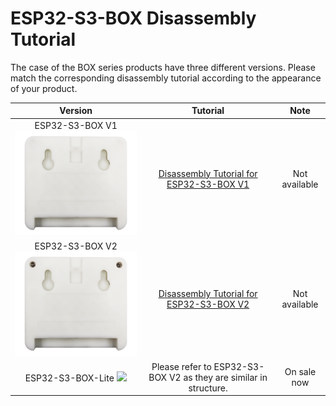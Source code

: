 # ESP32-S3-BOX Disassembly Tutorial

The case of the BOX series products have three different versions. Please match the corresponding disassembly tutorial according to the appearance of your product.

| Version |        Tutorial         |Note|
| :-----: | :---------------------: |:---------------------: |
| ESP32-S3-BOX V1 <img src="_static/disassembly_pictures/figure_10.png" width="350px"/>        | [Disassembly Tutorial for ESP32-S3-BOX V1](hardware_overview/esp32_s3_box/disassembly_tutorial_v1.md) | Not available |
| ESP32-S3-BOX V2 <img src="_static/disassembly_pictures_v2/figure_10.png" width="350px"/>    | [Disassembly Tutorial for ESP32-S3-BOX V2](hardware_overview/esp32_s3_box/disassembly_tutorial_v2.md) |Not available|
| ESP32-S3-BOX-Lite <img src="_static/lite_back.png" width="350px"/>    | Please refer to ESP32-S3-BOX V2 as they are similar in structure.|On sale now|
